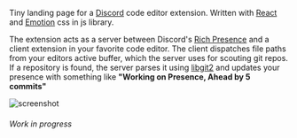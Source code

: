 Tiny landing page for a [Discord](https://discordapp.com) code editor extension. Written with [React](https://reactjs.org) and [Emotion](https://emotion.sh) css in js library.

The extension acts as a server between Discord's [Rich Presence](https://discordapp.com/rich-presence) and a client extension in your favorite code editor. 
The client dispatches file paths from your editors active buffer, which the server uses for scouting git repos. If a repository is found, the server parses it using [libgit2](https://libgit2.org/) and updates your presence with something like **"Working on Presence, Ahead by 5 commits"**

![screenshot](https://raw.githubusercontent.com/volskaya/presence-react/master/data/screenshot.jpg "Screenshot")

###### Work in progress